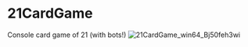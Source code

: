 # 21CardGame
Console card game of 21 (with bots!)
![21CardGame_win64_Bj50feh3wi](https://user-images.githubusercontent.com/29012318/192222669-91a49508-fa4f-428e-8f12-d25f9b343d47.png)

